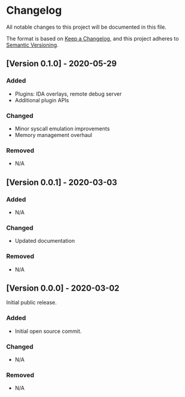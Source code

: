 # Changelog

All notable changes to this project will be documented in this file.

The format is based on [Keep a Changelog](https://keepachangelog.com/en/1.0.0/),
and this project adheres to [Semantic Versioning](https://semver.org/spec/v2.0.0.html).

## [Version 0.1.0] - 2020-05-29

### Added

- Plugins: IDA overlays, remote debug server
- Additional plugin APIs

### Changed

- Minor syscall emulation improvements
- Memory management overhaul

### Removed

- N/A

## [Version 0.0.1] - 2020-03-03

### Added

- N/A

### Changed

- Updated documentation

### Removed

- N/A

## [Version 0.0.0] - 2020-03-02

Initial public release.

### Added

- Initial open source commit.

### Changed

- N/A

### Removed

- N/A

[0.0.0]: https://github.com/zeropointdynamics/zelos/releases/tag/v0.0.0
